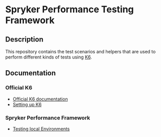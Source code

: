 # Spryker Performance Testing Framework

## Description

This repository contains the test scenarios and helpers that are used to perform different kinds of tests using [K6](https://k6.io/).

## Documentation

### Official K6
* [Official K6 documentation](https://k6.io/docs/)
* [Setting up K6](https://k6.io/docs/get-started/installation/)

### Spryker Performance Framework

 * [Testing local Environments](docs/Testing-Local-Environments.md)
